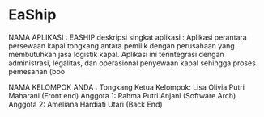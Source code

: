 # EaShip
NAMA APLIKASI : EASHIP 
deskripsi singkat aplikasi : Aplikasi perantara persewaan kapal tongkang antara pemilik dengan perusahaan yang membutuhkan jasa logistik kapal. Aplikasi ini terintegrasi dengan administrasi, legalitas, dan operasional penyewaan kapal sehingga proses pemesanan (boo
  
NAMA KELOMPOK ANDA : Tongkang 
Ketua Kelompok: Lisa Olivia Putri Maharani (Front end) 
Anggota 1: Rahma Putri Anjani (Software Arch) 
Anggota 2: Ameliana Hardiati Utari (Back End) 
